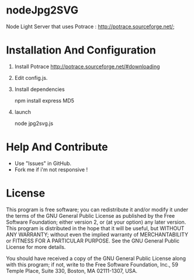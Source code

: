 nodeJpg2SVG
===========

Node Light Server that uses Potrace : http://potrace.sourceforge.net/;

Installation And Configuration
============

1) Install Potrace http://potrace.sourceforge.net/#downloading

2) Edit config.js.

3) Install dependencies

    npm install express MD5

4) launch

    node jpg2svg.js

Help And Contribute
============

* Use "Issues" in GitHub.
* Fork me if i'm not responsive !

License
===========

This program is free software; you can redistribute it and/or modify it under the terms of the GNU General Public License as published by the Free Software Foundation; either version 2, or (at your option) any later version.
This program is distributed in the hope that it will be useful, but WITHOUT ANY WARRANTY; without even the implied warranty of MERCHANTABILITY or FITNESS FOR A PARTICULAR PURPOSE. See the GNU General Public License for more details.

You should have received a copy of the GNU General Public License along with this program; if not, write to the Free Software Foundation, Inc., 59 Temple Place, Suite 330, Boston, MA 02111-1307, USA.

